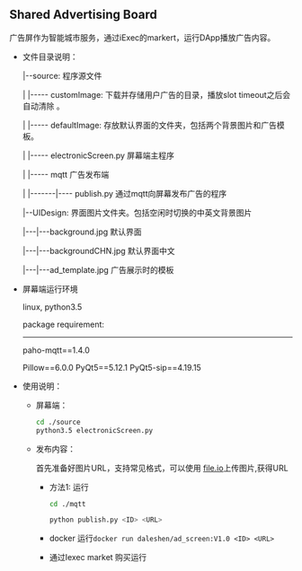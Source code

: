 ## Shared Advertising Board

广告屏作为智能城市服务，通过iExec的markert，运行DApp播放广告内容。

* 文件目录说明：
  
  \|--source: 程序源文件
  
  |    |----- customImage: 下载并存储用户广告的目录，播放slot timeout之后会自动清除 。
  
  |    |----- defaultImage: 存放默认界面的文件夹，包括两个背景图片和广告模板。
  
  |    |----- electronicScreen.py 屏幕端主程序
  
  |    |----- mqtt  广告发布端
  
  |    |-------\|---- publish.py 通过mqtt向屏幕发布广告的程序
  
  \|--UIDesign: 界面图片文件夹。包括空闲时切换的中英文背景图片
  
  |---|---background.jpg  默认界面
  
  |---|---backgroundCHN.jpg   默认界面中文
  
  |---|---ad_template.jpg   广告展示时的模板



* 屏幕端运行环境 
  
  linux, python3.5
  
  package requirement:
  
  -----
  
  paho-mqtt==1.4.0
  
  Pillow==6.0.0
  PyQt5==5.12.1
  PyQt5-sip==4.19.15

* 使用说明：
  
  * 屏幕端：
    
    ```bash
    cd ./source
    python3.5 electronicScreen.py
    ```
  
  * 发布内容：
    
    首先准备好图片URL，支持常见格式，可以使用 [file.io](https://www.file.io)上传图片,获得URL
    
    * 方法1:  运行
      
      ```bash
      cd ./mqtt
      
      python publish.py <ID> <URL>
      ```
      
      
    
    * docker 运行`docker run daleshen/ad_screen:V1.0 <ID> <URL>`
    
    * 通过Iexec market 购买运行


      




